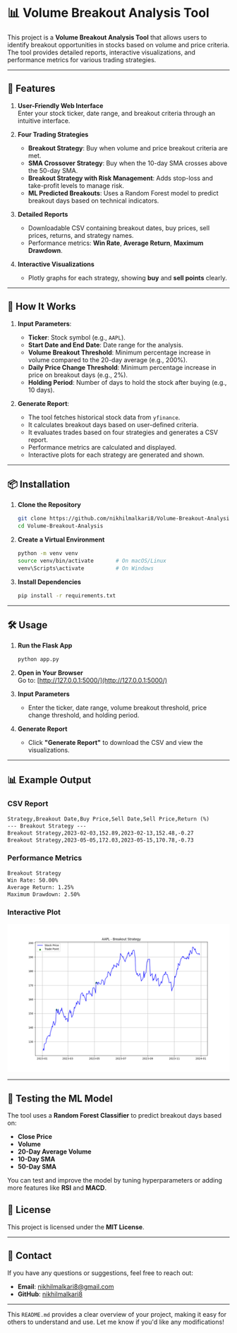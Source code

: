 # 📊 **Volume Breakout Analysis Tool**

This project is a **Volume Breakout Analysis Tool** that allows users to identify breakout opportunities in stocks based on volume and price criteria. The tool provides detailed reports, interactive visualizations, and performance metrics for various trading strategies.

---

## 🚀 **Features**

1. **User-Friendly Web Interface**  
   Enter your stock ticker, date range, and breakout criteria through an intuitive interface.

2. **Four Trading Strategies**  
   - **Breakout Strategy**: Buy when volume and price breakout criteria are met.
   - **SMA Crossover Strategy**: Buy when the 10-day SMA crosses above the 50-day SMA.
   - **Breakout Strategy with Risk Management**: Adds stop-loss and take-profit levels to manage risk.
   - **ML Predicted Breakouts**: Uses a Random Forest model to predict breakout days based on technical indicators.

3. **Detailed Reports**  
   - Downloadable CSV containing breakout dates, buy prices, sell prices, returns, and strategy names.
   - Performance metrics: **Win Rate**, **Average Return**, **Maximum Drawdown**.

4. **Interactive Visualizations**  
   - Plotly graphs for each strategy, showing **buy** and **sell points** clearly.

---

## 🎯 **How It Works**

1. **Input Parameters**:  
   - **Ticker**: Stock symbol (e.g., `AAPL`).
   - **Start Date and End Date**: Date range for the analysis.
   - **Volume Breakout Threshold**: Minimum percentage increase in volume compared to the 20-day average (e.g., 200%).
   - **Daily Price Change Threshold**: Minimum percentage increase in price on breakout days (e.g., 2%).
   - **Holding Period**: Number of days to hold the stock after buying (e.g., 10 days).

2. **Generate Report**:  
   - The tool fetches historical stock data from `yfinance`.
   - It calculates breakout days based on user-defined criteria.
   - It evaluates trades based on four strategies and generates a CSV report.
   - Performance metrics are calculated and displayed.
   - Interactive plots for each strategy are generated and shown.

---

## 📦 **Installation**

1. **Clone the Repository**

   ```bash
   git clone https://github.com/nikhilmalkari8/Volume-Breakout-Analysis.git
   cd Volume-Breakout-Analysis
   ```

2. **Create a Virtual Environment**

   ```bash
   python -m venv venv
   source venv/bin/activate       # On macOS/Linux
   venv\Scripts\activate          # On Windows
   ```

3. **Install Dependencies**

   ```bash
   pip install -r requirements.txt
   ```

---

## 🛠️ **Usage**

1. **Run the Flask App**

   ```bash
   python app.py
   ```

2. **Open in Your Browser**  
   Go to: [http://127.0.0.1:5000/](http://127.0.0.1:5000/)

3. **Input Parameters**  
   - Enter the ticker, date range, volume breakout threshold, price change threshold, and holding period.

4. **Generate Report**  
   - Click **"Generate Report"** to download the CSV and view the visualizations.

---

## 📊 **Example Output**

### **CSV Report**

```csv
Strategy,Breakout Date,Buy Price,Sell Date,Sell Price,Return (%)
--- Breakout Strategy ---
Breakout Strategy,2023-02-03,152.89,2023-02-13,152.48,-0.27
Breakout Strategy,2023-05-05,172.03,2023-05-15,170.78,-0.73
```

### **Performance Metrics**

```
Breakout Strategy
Win Rate: 50.00%
Average Return: 1.25%
Maximum Drawdown: 2.50%
```

### **Interactive Plot**

![Example Plot](static/AAPL_breakout_strategy.png)

---

## 🧪 **Testing the ML Model**

The tool uses a **Random Forest Classifier** to predict breakout days based on:

- **Close Price**
- **Volume**
- **20-Day Average Volume**
- **10-Day SMA**
- **50-Day SMA**

You can test and improve the model by tuning hyperparameters or adding more features like **RSI** and **MACD**.


## 📜 **License**

This project is licensed under the **MIT License**.

---

## 💬 **Contact**

If you have any questions or suggestions, feel free to reach out:

- **Email**: [nikhilmalkari8@gmail.com](mailto:nikhilmalkari8@gmail.com)  
- **GitHub**: [nikhilmalkari8](https://github.com/nikhilmalkari8)

---

This `README.md` provides a clear overview of your project, making it easy for others to understand and use. Let me know if you'd like any modifications!

